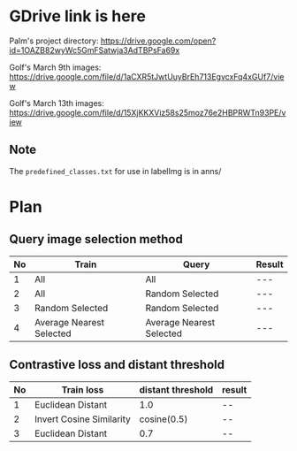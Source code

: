 # GDrive link is here
Palm's project directory: https://drive.google.com/open?id=1OAZB82wyWc5GmFSatwja3AdTBPsFa69x

Golf's March 9th images: https://drive.google.com/file/d/1aCXR5tJwtUuyBrEh713EgvcxFq4xGUf7/view

Golf's March 13th images: https://drive.google.com/file/d/15XjKKXViz58s25moz76e2HBPRWTn93PE/view

## Note
The `predefined_classes.txt` for use in labelImg is in anns/

# Plan
## Query image selection method
|No|Train|Query|Result|
|---|---|---|---|
|1|All|All|---|
|2|All|Random Selected|---|
|3|Random Selected|Random Selected|---|
|4|Average Nearest Selected|Average Nearest Selected|---|

## Contrastive loss and distant threshold
|No|Train loss|distant threshold|result|
|---|---|---|---|
|1|Euclidean Distant|1.0|--|
|2|Invert Cosine Similarity|cosine(0.5)|--|
|3|Euclidean Distant|0.7|--|
